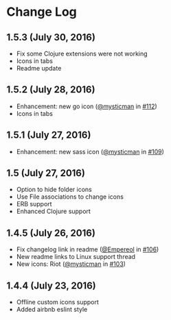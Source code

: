 # Change Log

## 1.5.3 (July 30, 2016)
- Fix some Clojure extensions were not working
- Icons in tabs
- Readme update

## 1.5.2 (July 28, 2016)
- Enhancement: new go icon ([@mysticman](hhttps://github.com/xmattstrongx) in [#112](https://github.com/robertohuertasm/vscode-icons/pull/112))
- Icons in tabs

## 1.5.1 (July 27, 2016)
- Enhancement: new sass icon ([@mysticman](https://github.com/mysticman) in [#109](https://github.com/robertohuertasm/vscode-icons/pull/109))

## 1.5 (July 27, 2016)

- Option to hide folder icons
- Use File associations to change icons
- ERB support
- Enhanced Clojure support

## 1.4.5 (July 26, 2016)
- Fix changelog link in readme ([@Empereol](https://github.com/Empereol) in [#106](https://github.com/robertohuertasm/vscode-icons/pull/106))
- New readme links to Linux support thread
- New icons: Riot ([@mysticman](https://github.com/mysticman) in [#103](https://github.com/robertohuertasm/vscode-icons/pull/103))

## 1.4.4 (July 23, 2016)
- Offline custom icons support
- Added airbnb eslint style
